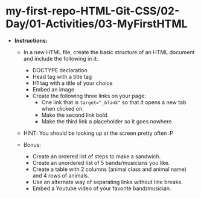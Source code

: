 # my-first-repo-HTML-Git-CSS/02-Day/01-Activities/03-MyFirstHTML
* **Instructions:**

  * In a new HTML file, create the basic structure of an HTML document and include the following in it:

    * DOCTYPE declaration
    * Head tag with a title tag
    * H1 tag with a title of your choice
    * Embed an image
    * Create the following three links on your page:
      * One link that is `target="_blank"` so that it opens a new tab when clicked on.
      * Make the second link bold.
      * Make the third link a placeholder so it goes nowhere.

  * HINT: You should be looking up at the screen pretty often :P

  * Bonus:
    * Create an ordered list of steps to make a sandwich.
    * Create an unordered list of 5 bands/musicians you like.
    * Create a table with 2 columns (animal class and animal name) and 4 rows of animals.
    * Use an alternate way of separating links without line breaks.
    * Embed a Youtube video of your favorite band/musician.

